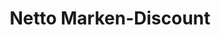 ---
title: "Netto Marken-Discount"
url: /wyhl-am-kaiserstuhl/netto-marken-discount/
shop: Supermarkt
---